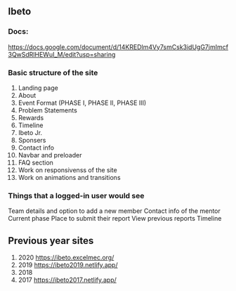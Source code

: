 ## Ibeto 

### Docs:
https://docs.google.com/document/d/14KREDlm4Vy7smCsk3idUgG7jmImcf3QwSdRlHEWuI_M/edit?usp=sharing

### Basic structure of the site

1. Landing page
2. About
3. Event Format (PHASE I, PHASE II, PHASE III)
4. Problem Statements
5. Rewards
6. Timeline
7. Ibeto Jr.
8. Sponsers
9. Contact info
10. Navbar and preloader
11. FAQ section
12. Work on responsivenss of the site
13. Work on animations and transitions


### Things that a logged-in user would see

Team details and option to add a new member
Contact info of the mentor
Current phase 
Place to submit their report 
View previous reports
Timeline 


## Previous year sites

1. 2020 https://ibeto.excelmec.org/
2. 2019 https://ibeto2019.netlify.app/
3. 2018
4. 2017 https://ibeto2017.netlify.app/

